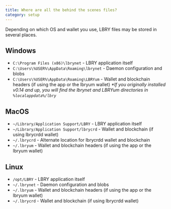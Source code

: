 ```yaml
---
title: Where are all the behind the scenes files?
category: setup
---
```


Depending on which OS and wallet you use, LBRY files may be stored in several places.

## Windows

- `C:\Program Files (x86)\lbrynet` - LBRY application itself
- `C:\Users\%USER%\AppData\Roaming\lbrynet` - Daemon configuration and blobs
- `C:\Users\%USER%\AppData\Roaming\LBRYum` - Wallet and blockchain headers (if using the app or the lbryum wallet)
*\*If you originally installed v0.14 and up, you will find the lbrynet and LBRYum directories in `%localappdata%/lbry`*

## MacOS

- `~/Library/Application Support/LBRY` - LBRY application itself
- `~/Library/Application Support/lbrycrd` - Wallet and blockchain (if using lbrycrdd wallet)
- `~/.lbrycrd` - Alternate location for lbrycrdd wallet and blockchain
- `~/.lbryum` - Wallet and blockchain headers (if using the app or the lbryum wallet)

## Linux

- `/opt/LBRY` - LBRY application itself
- `~/.lbrynet` - Daemon configuration and blobs
- `~/.lbryum` - Wallet and blockchain headers (if using the app or the lbryum wallet)
- `~/.lbrycrd` - Wallet and blockchain (if using lbrycrdd wallet)
